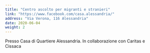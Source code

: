 ```yaml
---
title: "Centro ascolto per migranti e stranieri"
link: "https://www.facebook.com/casa.alessandria/"
address: "Via Verona, 116 Alessandria"
date: 2020-06-04
weight: 2
---
```


Presso Casa di Quartiere Alessandria. In collaborazione con Caritas e Cissaca